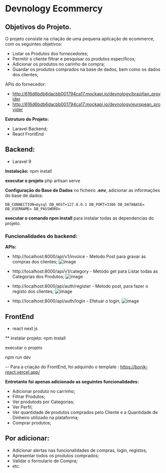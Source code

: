 # Devnology Ecommercy


## Objetivos do Projeto.

O projeto consiste na criação de uma pequena aplicação de ecommerce, com os seguintes objetivos:
- Listar os Produtos dos fornecedores;
- Permitir o cliente filtrar e pesquisar os produtos especificos;
- Adicionar os produtos no carinho de compra;
- Guardar os produtos comprados na base de dados, bem como os dados dos clientes;


APis do fornecedor:
- http://616d6bdb6dacbb001794ca17.mockapi.io/devnology/brazilian_provider
- http://616d6bdb6dacbb001794ca17.mockapi.io/devnology/european_provider


**Estruturo do Projeto:**
- Laravel Backend;
- React FrontEnd

## Backend:
- Laravel 9

**Instalação:**
npm install 

**executar o projeto**
php artisan serve

**Configuração do Base de Dados**
no ficheiro **.env**, adicionar as informações do base de dados:

`
DB_CONNECTION=mysql
DB_HOST=127.0.0.1
DB_PORT=3306
DB_DATABASE=
DB_USERNAME=
DB_PASSWORD=
`

**executar o comando npm install** para instalar todas as dependencias do projeto.


### Funcionalidades do backend:
**APIs:**
- http://localhost:8000/api/v1/invoice - Metodo Post para gravar as compras dos clientes;
![image](https://user-images.githubusercontent.com/65368848/212565232-fb2968b2-25ec-4b9e-9a52-f94b79542108.png)

- http://localhost:8000/api/v1/category - Metodo get para Listar todas as Categorias dos Produtos;
![image](https://user-images.githubusercontent.com/65368848/212565245-328f096f-5eda-466d-a922-33106b39a209.png)

- http://localhost:8000/api/auth/register - Metodo post, para fazer o registo dos clientes;
![image](https://user-images.githubusercontent.com/65368848/212564461-3e788d60-7400-49c7-ba9e-845d44684545.png)

- http://localhost:8000/api/auth/login - Efetuar o login;
![image](https://user-images.githubusercontent.com/65368848/212564358-925ab46c-c216-4353-bf6d-ebddc6833044.png)



## FrontEnd
- react next js

** instalar projeto:
npm install

executar o projeto

npm run dev

-- Para a criação do FrontEnd, foi adquirido o template : https://bonik-react.vercel.app/

**Entretanto foi apenas adicionado as seguintes funcionalidades:**
- Adicionar produto no carrinho;
- Filtrar Produtos;
- Ver produtods por Categorias;
- Ver Perfil;
- Ver quantidade de produtos comprados pelo Cliente e a Quantidade de Dinheiro utilizado na plataforma;
- Comprar produtos;

## Por adicionar: 
- Adicionar alertas nas funcionalidades de compras, login, registos;
- Apresentar todos os produtos comprados;
- Validar o formulario de Compra;
- etc.









